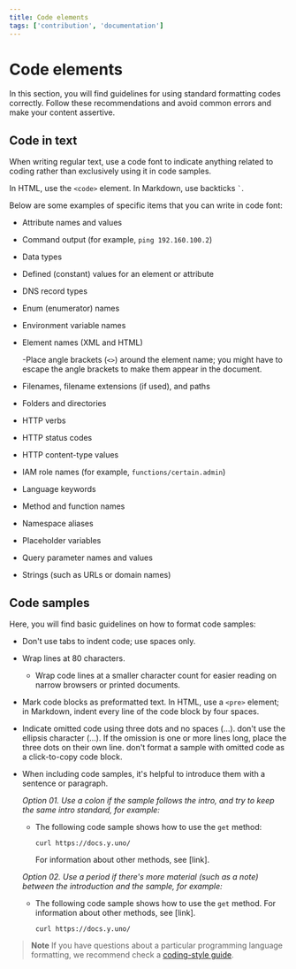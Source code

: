 ```yaml
---
title: Code elements
tags: ['contribution', 'documentation']
---
```


# Code elements

In this section, you will find guidelines for using standard formatting codes correctly. Follow these recommendations and avoid common errors and make your content assertive.

## Code in text

When writing regular text, use a code font to indicate anything related to coding rather than exclusively using it in code samples.

In HTML, use the `<code>` element.
In Markdown, use backticks <code>`</code>.

Below are some examples of specific items that you can write in code font:

- Attribute names and values
- Command output (for example, `ping 192.160.100.2`)
- Data types
- Defined (constant) values for an element or attribute
- DNS record types
- Enum (enumerator) names
- Environment variable names
- Element names (XML and HTML)

    -Place angle brackets (`<>`) around the element name; you might have to escape the angle brackets to make them appear in the document.

- Filenames, filename extensions (if used), and paths
- Folders and directories
- HTTP verbs
- HTTP status codes
- HTTP content-type values
- IAM role names (for example, `functions/certain.admin`)
- Language keywords
- Method and function names
- Namespace aliases
- Placeholder variables
- Query parameter names and values
- Strings (such as URLs or domain names)

## Code samples

Here, you will find basic guidelines on how to format code samples:

- Don't use tabs to indent code; use spaces only.

- Wrap lines at 80 characters.

  - Wrap code lines at a smaller character count for easier reading on narrow browsers or printed documents.

- Mark code blocks as preformatted text. In HTML, use a `<pre>` element; in Markdown, indent every line of the code block by four spaces.

- Indicate omitted code using three dots and no spaces (...). don't use the ellipsis character (…). If the omission is one or more lines long, place the three dots on their own line. don't format a sample with omitted code as a click-to-copy code block.

- When including code samples, it's helpful to introduce them with a sentence or paragraph.

  *Option 01. Use a colon if the sample follows the intro, and try to keep the same intro standard, for example:*

  - The following code sample shows how to use the `get` method:

    ```curl
    curl https://docs.y.uno/
    ```

    For information about other methods, see [link].

  *Option 02. Use a period if there's more material (such as a note) between the introduction and the sample, for example:*

  - The following code sample shows how to use the `get` method. For information about other methods, see [link].

    ```curl
    curl https://docs.y.uno/
    ```

> **Note**
> If you have questions about a particular programming language formatting, we recommend check a [coding-style guide](https://google.github.io/styleguide/).
